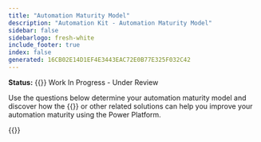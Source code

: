 ```yaml
---
title: "Automation Maturity Model"
description: "Automation Kit - Automation Maturity Model"
sidebar: false
sidebarlogo: fresh-white
include_footer: true
index: false
generated: 16CB02E14D1EF4E3443EAC72E0B77E325F032C42
---
```


**Status:** {{<externalImage src="https://github.githubassets.com/images/icons/emoji/unicode/1f6a7.png" size="16x16" text="Construction Icon">}} Work In Progress - Under Review

Use the questions below determine your automation maturity model and discover how the {{<product-name>}} or other related solutions can help you improve your automation maturity using the Power Platform.

{{<questions name="/content/en-gb/automation-maturity-model.json" completed="" shownavigationbuttons="false" locale="en-gb">}}
